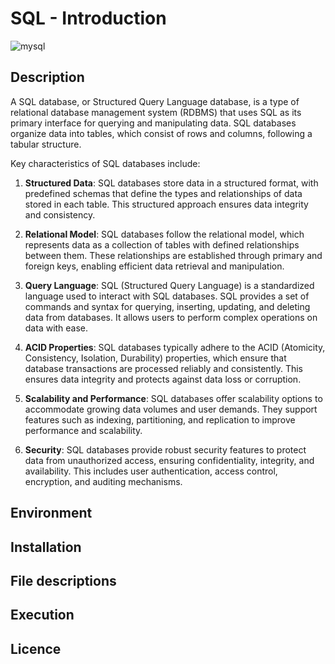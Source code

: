 # SQL - Introduction

![mysql](https://github.com/ayoub22222222/alx-higher_level_programming/assets/79339502/6a900f02-2a68-46e1-9752-bc21938a2744)


## Description
A SQL database, or Structured Query Language database, is a type of relational database management system (RDBMS) that uses SQL as its primary interface for querying and manipulating data. SQL databases organize data into tables, which consist of rows and columns, following a tabular structure.

Key characteristics of SQL databases include:

1. **Structured Data**: SQL databases store data in a structured format, with predefined schemas that define the types and relationships of data stored in each table. This structured approach ensures data integrity and consistency.

2. **Relational Model**: SQL databases follow the relational model, which represents data as a collection of tables with defined relationships between them. These relationships are established through primary and foreign keys, enabling efficient data retrieval and manipulation.

3. **Query Language**: SQL (Structured Query Language) is a standardized language used to interact with SQL databases. SQL provides a set of commands and syntax for querying, inserting, updating, and deleting data from databases. It allows users to perform complex operations on data with ease.

4. **ACID Properties**: SQL databases typically adhere to the ACID (Atomicity, Consistency, Isolation, Durability) properties, which ensure that database transactions are processed reliably and consistently. This ensures data integrity and protects against data loss or corruption.

5. **Scalability and Performance**: SQL databases offer scalability options to accommodate growing data volumes and user demands. They support features such as indexing, partitioning, and replication to improve performance and scalability.

6. **Security**: SQL databases provide robust security features to protect data from unauthorized access, ensuring confidentiality, integrity, and availability. This includes user authentication, access control, encryption, and auditing mechanisms.

## Environment

## Installation

## File descriptions

## Execution

## Licence

